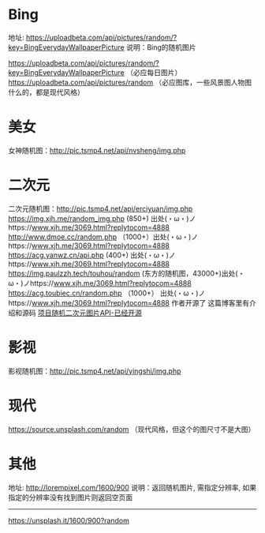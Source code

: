 # Bing
地址: https://uploadbeta.com/api/pictures/random/?key=BingEverydayWallpaperPicture
说明：Bing的随机图片

https://uploadbeta.com/api/pictures/random/?key=BingEverydayWallpaperPicture   （必应每日图片）
https://uploadbeta.com/api/pictures/random   （必应图库，一些风景图人物图什么的，都是现代风格）

# 美女

女神随机图：http://pic.tsmp4.net/api/nvsheng/img.php

# 二次元

二次元随机图：http://pic.tsmp4.net/api/erciyuan/img.php
https://img.xjh.me/random_img.php    (850+) 出处(・ω・)ノhttps://www.xjh.me/3069.html?replytocom=4888
http://www.dmoe.cc/random.php   （1000+）出处(・ω・)ノhttps://www.xjh.me/3069.html?replytocom=4888
https://acg.yanwz.cn/api.php    (400+) 出处(・ω・)ノhttps://www.xjh.me/3069.html?replytocom=4888
https://img.paulzzh.tech/touhou/random    (东方的随机图，43000+)出处(・ω・)ノhttps://www.xjh.me/3069.html?replytocom=4888
https://acg.toubiec.cn/random.php   （1000+） 出处(・ω・)ノhttps://www.xjh.me/3069.html?replytocom=4888 作者开源了 这篇博客里有介绍和源码 [项目随机二次元图片API-已经开源](https://www.toubiec.cn/164.html)

# 影视

影视随机图：http://pic.tsmp4.net/api/yingshi/img.php

# 现代

https://source.unsplash.com/random   （现代风格，但这个的图尺寸不是大图）

# 其他

地址: http://lorempixel.com/1600/900
说明：返回随机图片, 需指定分辨率, 如果指定的分辨率没有找到图片则返回空页面

---

https://unsplash.it/1600/900?random